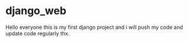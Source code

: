 # django_web
Hello everyone this is my first django project and i will push my code and update code regularly thx.
